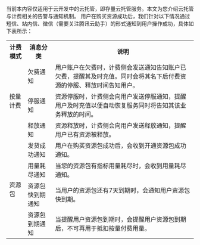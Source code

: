 当前本内容仅适用于云开发中的云托管，即存量云托管服务。本文为您介绍云托管与计费相关的告警与通知机制。
用户在购买资源成功后，我们针对以下情况通过短信、站内信、微信（需要关注腾讯云助手）的形式通知到用户操作成功，具体如下表所示：

<table>
<tr>
<th>计费模式</th>
<th>消息分类</th>
<th>说明</th>
</tr>
<tr>
<td  rowspan="4">按量计费</td>
</tr>
<tr>
<td>欠费通知</td>
<td>用户账户在欠费时，计费侧会发送通知告知账户已欠费，提醒其及时充值。同时会将其名下后付费资源的停服、释放时间告知用户。</td>
</tr>
<tr>
<td>停服通知</td>
<td>资源停服时，计费侧会向用户发送停服通知，提醒用户及时充值以便自动恢复服务同时将告知其该业务释放的时间。</td>
</tr>
<tr>
<td>释放通知</td>
<td>资源释放时，计费侧会向用户发送释放通知，提醒用户已有资源被释放。</td>
</tr>
<tr>
<td  rowspan="5">资源包</td>
</tr>
<tr>
<td>发货成功通知</td>
<td>用户在购买资源包成功后，会收到开通资源包成功通知。</td>
</tr>
<tr>
<td>用量耗尽通知</td>
<td>当您的资源包有指标用量耗尽时，会收到用量耗尽通知。</td>
</tr>
<tr>
<td>资源包快到期通知</td>
<td>当用户的资源包还有7天到期时，会通知用户资源包快到期。</td>
</tr>
<tr>
<td>资源包到期通知</td>
<td>当提醒用户资源包到期时，会提醒用户资源包到期后，不可再用于抵扣按量付费用量。</td>
</tr>
</table>



